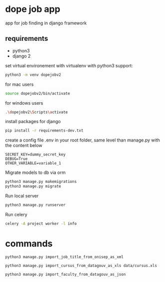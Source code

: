 # dope job app
app for job finding in django framework

## requirements
* python3
* django 2

set virtual environement with virtualenv with python3 support:

```bash
python3 -m venv dopejobv2
```

for mac users
```bash
source dopejobv2/bin/activate
```

for windows users
```bash
.\dopejobv2\Scripts\activate
```

install packages for django
```bash
pip install -r requirements-dev.txt
```

create a config file .env in your root folder, same level than manage.py with the content below
```text
SECRET_KEY=dummy_secret_key
DEBUG=True
OTHER_VARIABLE=variable_1
```

Migrate models to db via orm
```bash
python3 manage.py makemigrations
python3 manage.py migrate
```

Run local server
```bash
python3 manage.py runserver
```

Run celery
```bash
celery -A project worker -l info
```

# commands
```
python3 manage.py import_job_title_from_onisep_as_xml
```

```
python3 manage.py import_cursus_from_datagouv_as_xls data/cursus.xls
```

```
python3 manage.py import_faculty_from_datagouv_as_json
```
